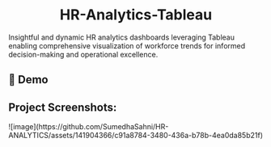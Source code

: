 <h1 align="center" id="title">HR-Analytics-Tableau</h1>

<p id="description">Insightful and dynamic HR analytics dashboards leveraging Tableau enabling comprehensive visualization of workforce trends for informed decision-making and operational excellence.</p>

<h2>🚀 Demo</h2>

<h2>Project Screenshots:</h2>
![image](https://github.com/SumedhaSahni/HR-ANALYTICS/assets/141904366/c91a8784-3480-436a-b78b-4ea0da85b21f)
